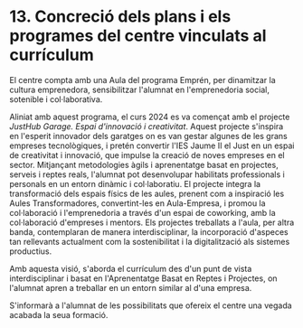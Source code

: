 # 13. Concreció dels plans i els programes del centre vinculats al currículum

<!--Este apartat es referix a la necessitat de concretar com s'implementaran en el cicle formatiu els plans, els projectes i els programes prèviament acordats en el centre, per a garantir així la seua alineació amb els objectius del currículum. Esta concreció implica detallar accions específiques que es duran a terme en els mòduls, les persones responsables, la temporalització i qualsevol detall rellevant per a garantir la seua efectivitat. 

Així  mateix, s'han d'arreplegar els programes i els projectes específics que es desenvolupen en l'etapa de Formació Professional. Per exemple, si el centre participa en INNOVATEC o si, per exemple, s'està desplegant un projecte d'innovació o si hi ha una borsa d'ocupació en el centre. 

-->

El centre compta amb una Aula del programa Emprén, per dinamitzar la cultura emprenedora, sensibilitzar l'alumnat en l'emprenedoria social, sotenible i col·laborativa.

Aliniat amb aquest programa, el curs 2024 es va començat amb el projecte *JustHub Garage. Espai d'innovació i creativitat*. Aquest projecte s'inspira en l'esperit innovador dels garatges on es van gestar algunes de les grans empreses tecnològiques, i pretén convertir l'IES Jaume II el Just en un espai de creativitat i innovació, que impulse la creació de noves empreses en el sector. Mitjançant metodologies àgils i aprenentatge basat en projectes, serveis i reptes reals, l'alumnat pot desenvolupar habilitats professionals i personals en un entorn dinàmic i col·laboratiu. El projecte integra la transformació dels espais físics de les aules, prenent com a inspiració les Aules Transformadores, convertint-les en Aula-Empresa, i promou la col·laboració i l'emprenedoria a través d'un espai de coworking, amb la col·laboració d'empreses i mentors. Els projectes treballats a l'aula, per altra banda, contemplaran de manera interdisciplinar, la incorporació d'aspeces tan rellevants actualment com la sostenibilitat i la digitalització als sistemes productius.

Amb aquesta visió, s'aborda el currículum des d'un punt de vista interdisciplinar i basat en l'Aprenentatge Basat en Reptes i Projectes, on l'alumnat apren a treballar en un entorn similar al d'una empresa.

S'informarà a l'alumnat de les possibilitats que ofereix el centre una vegada acabada la seua formació.